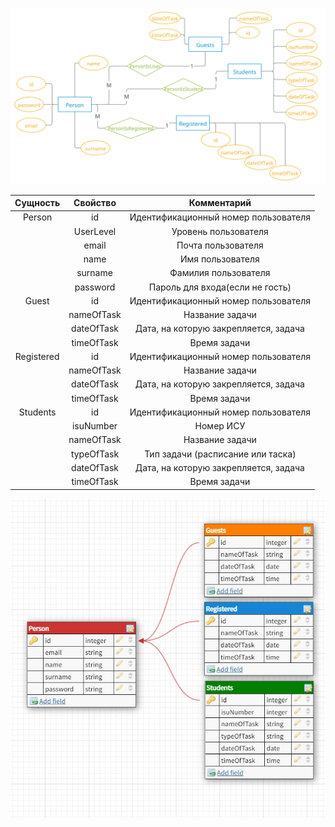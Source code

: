 [<img src="pics/persistence.jpg" width="600"/>]()

| Сущность | Свойство | Комментарий |
| :---: | :---: | :---: |
| Person | id | Идентификационный номер пользователя |
|        | UserLevel | Уровень пользователя |
|        | email | Почта пользователя |
|        | name | Имя пользователя |
|        | surname | Фамилия пользователя |
|        | password | Пароль для входа(если не гость) |
| Guest | id | Идентификационный номер пользователя |
|       | nameOfTask | Название задачи |
|       | dateOfTask | Дата, на которую закрепляется, задача |
|       | timeOfTask | Время задачи |
| Registered | id | Идентификационный номер пользователя |
|            | nameOfTask | Название задачи |
|            | dateOfTask | Дата, на которую закрепляется, задача |
|            | timeOfTask | Время задачи |
| Students | id | Идентификационный номер пользователя |
|          | isuNumber | Номер ИСУ |
|          | nameOfTask | Название задачи |
|          | typeOfTask | Тип задачи (расписание или таска) |
|          | dateOfTask | Дата, на которую закрепляется, задача |
|          | timeOfTask | Время задачи |

[<img src="pics/bases.jpg" width="600"/>]()

